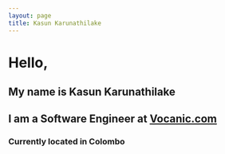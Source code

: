 ```yaml
---
layout: page
title: Kasun Karunathilake
---
```


# Hello,

## My name is Kasun Karunathilake

## I am a Software Engineer at [Vocanic.com](http://www.vocanic.com/)

### Currently located in Colombo
